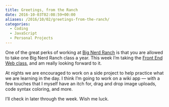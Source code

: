 ```yaml
---
title: Greetings, from the Ranch
date: 2016-10-03T02:08:59+00:00
aliases: /2016/10/02/greetings-from-the-ranch/
categories:
  - Coding
  - JavaScript
  - Personal Projects
---
```


One of the great perks of working at [Big Nerd Ranch][1] is that you are allowed to take one Big Nerd Ranch class a year. This week I&#8217;m taking the [Front End Web class][2], and am really looking forward to it.

At nights we are encouraged to work on a side project to help practice what we are learning in the day. I think I&#8217;m going to work on a wiki app &#8212; with a few touches that I myself have an itch for, drag and drop image uploads, code syntax coloring, and more.

I&#8217;ll check in later through the week. Wish me luck.

[1]: https://www.bignerdranch.com/
[2]: https://training.bignerdranch.com/classes/front-end-essentials
